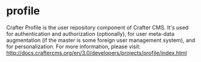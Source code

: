 profile
=======

Crafter Profile is the user repository component of Crafter CMS. It's used for authentication and authorization (optionally), for user meta-data augmentation (if the master is some foreign user management system), and for personalization. For more information, please visit: http://docs.craftercms.org/en/3.0/developers/projects/profile/index.html

